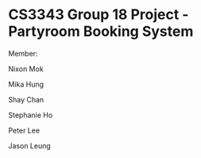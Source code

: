 # CS3343 Group 18 Project - Partyroom Booking System

Member:

Nixon Mok

Mika Hung

Shay Chan

Stephanie Ho

Peter Lee

Jason Leung
